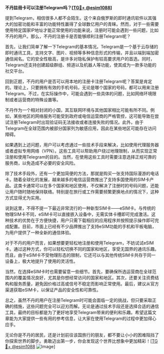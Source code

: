 **不丹註冊卡可以注册Telegram吗？[[TG💪+ @esim1088](https://t.me/s/esim1088)]**

提到Telegram，相信很多人都不会陌生。这个来自俄罗斯的即时通讯软件以其强大的加密功能和丰富的功能特性赢得了全球数亿用户的青睐。然而，对于一些需要使用特定国家IP地址才能正常使用的功能来说，注册时可能会遇到一些问题，比如不丹的用户。那么，不丹的注册卡是否能够顺利注册Telegram呢？

首先，让我们简单了解一下Telegram的基本情况。Telegram是一个基于云存储的即时通讯工具，支持文字、图片、视频等多种信息形式的传输，并且以端到端加密通信闻名。它的安全性极高，是许多对隐私保护有较高要求用户的首选。同时，Telegram还支持创建超级群组、频道以及机器人等功能，使其成为一款多功能的社交平台。

回到正题，不丹的用户是否可以用本地的注册卡注册Telegram呢？答案是肯定的。理论上，只要拥有有效的手机号码，无论是哪个国家的号码，都可以用来注册Telegram。不过，在实际操作中，可能会遇到一些具体的问题，比如网络环境限制或者运营商的特殊设置等。

不丹作为一个相对封闭的小国，其互联网环境与其他国家相比可能有所不同。例如，某些地区的网络服务可能受到政府或电信运营商的严格管控，这可能导致在尝试注册Telegram时出现验证码无法接收或者连接失败的情况。此外，由于Telegram在全球范围内被部分国家列为敏感应用，因此在某些地区可能存在访问障碍。

如果遇到上述问题，用户可以考虑通过一些技术手段来解决，比如使用代理服务器或者虚拟专用网络（VPN）。这些工具可以帮助用户绕过地理限制，从而实现正常注册和使用Telegram的目的。当然，在使用这些工具时需要注意选择正规可靠的服务商，以免造成不必要的安全风险。

除了技术手段外，还有一个更加简便的方法，那就是购买一张支持国际漫游的电话卡。随着全球化的发展，越来越多的电信运营商推出了支持多国使用的SIM卡产品。这类卡通常可以在多个国家和地区使用，不仅解决了注册时的号码问题，还能让用户随时随地保持联络。特别是在旅行或工作需要频繁更换地点的情况下，这种方式显得尤为实用。

说到这里，不得不提一下最近非常流行的一种新型SIM卡——eSIM卡。与传统的物理SIM卡不同，eSIM卡可以直接嵌入设备中，无需实体卡槽即可完成激活。这种技术的优势在于方便快捷，用户只需下载相应的应用程序并按照提示操作即可完成配置。目前，市面上已经有不少品牌推出了支持eSIM功能的手机和平板电脑，为用户提供了一种全新的通信体验。

对于不丹的用户而言，如果想要更轻松地注册和使用Telegram，不妨试试eSIM卡。通过这种方式，你可以轻松切换不同的国家和地区，享受无国界的通讯乐趣。而且，由于eSIM卡不受物理形态的限制，它还可以与其他传统SIM卡共存于同一设备上，极大地提升了使用的灵活性。

当然，在选择eSIM卡时也需要留意一些细节。首先，要确保所选运营商在全球范围内的覆盖情况良好，尤其是你想经常访问的国家和地区。其次，还要关注资费结构和服务质量，避免因价格过高或信号不稳定而影响正常使用。最后，建议从官方渠道获取eSIM卡，以保证产品的安全性和可靠性。

总之，虽然不丹的用户在注册Telegram时可能会面临一定的挑战，但只要采取正确的措施，这些问题完全可以迎刃而解。无论是通过技术手段还是选择合适的通信工具，最终的目标都是为了更好地享受Telegram带来的便利和乐趣。希望这篇文章能为大家提供一些有用的参考信息，让大家在使用Telegram的过程中更加得心应手。

无论你是不丹的居民，还是计划前往该国旅行的朋友，都不要让小小的困难阻挡了你探索世界的脚步。勇敢迈出第一步，你会发现这个世界比想象中更加精彩！[[TG💪+ @esim1088](https://t.me/s/esim1088) ![Image](https://i.postimg.cc/4NQfJmqS/Snipaste-2025-05-13-00-14-12.png)]
